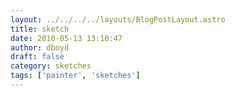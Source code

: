 ```yaml
---
layout: ../../../../layouts/BlogPostLayout.astro
title: sketch
date: 2010-05-13 13:10:47
author: dboyd
draft: false
category: sketches
tags: ['painter', 'sketches']
---
```

<img
    src="https://img.selfiespirits.com/images/2010/05/turban001_drop.jpg"
    alt=""
/>

